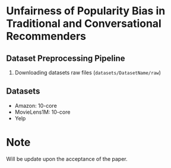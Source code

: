 # ‌Unfairness of Popularity Bias in Traditional and Conversational Recommenders

## Dataset Preprocessing Pipeline

1. Downloading datasets raw files (`datasets/DatasetName/raw`)

## Datasets
- Amazon: 10-core
- MovieLens1M: 10-core
- Yelp

# Note
Will be update upon the acceptance of the paper.
